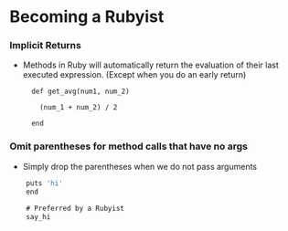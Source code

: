 # Becoming a Rubyist

### Implicit Returns
  - Methods in Ruby will automatically return the evaluation of their last executed expression. (Except when you do an early return)

    ```
      def get_avg(num1, num_2)
      
    	(num_1 + num_2) / 2
        
      end
    ```
### Omit parentheses for method calls that have no args
  - Simply drop the parentheses when we do not pass arguments
  ``` def say_hi
      puts 'hi'
      end
      
      # Preferred by a Rubyist
      say_hi
   ```
